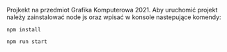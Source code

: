 Projkekt na przedmiot Grafika Komputerowa 2021.
Aby uruchomić projekt należy zainstalować node js oraz wpisać w konsole nastepujące komendy:

`npm install`

`npm run start`
